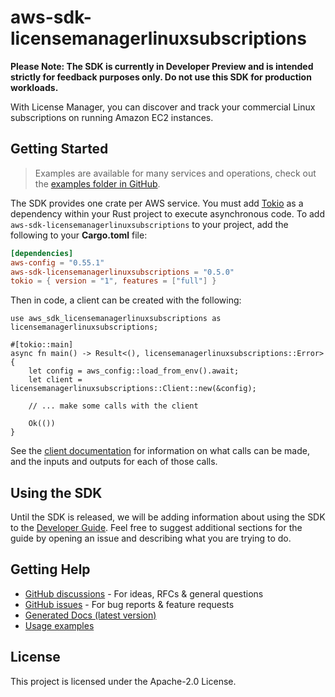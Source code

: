 # aws-sdk-licensemanagerlinuxsubscriptions

**Please Note: The SDK is currently in Developer Preview and is intended strictly for
feedback purposes only. Do not use this SDK for production workloads.**

With License Manager, you can discover and track your commercial Linux subscriptions on running Amazon EC2 instances.

## Getting Started

> Examples are available for many services and operations, check out the
> [examples folder in GitHub](https://github.com/awslabs/aws-sdk-rust/tree/main/examples).

The SDK provides one crate per AWS service. You must add [Tokio](https://crates.io/crates/tokio)
as a dependency within your Rust project to execute asynchronous code. To add `aws-sdk-licensemanagerlinuxsubscriptions` to
your project, add the following to your **Cargo.toml** file:

```toml
[dependencies]
aws-config = "0.55.1"
aws-sdk-licensemanagerlinuxsubscriptions = "0.5.0"
tokio = { version = "1", features = ["full"] }
```

Then in code, a client can be created with the following:

```rust,no_run
use aws_sdk_licensemanagerlinuxsubscriptions as licensemanagerlinuxsubscriptions;

#[tokio::main]
async fn main() -> Result<(), licensemanagerlinuxsubscriptions::Error> {
    let config = aws_config::load_from_env().await;
    let client = licensemanagerlinuxsubscriptions::Client::new(&config);

    // ... make some calls with the client

    Ok(())
}
```

See the [client documentation](https://docs.rs/aws-sdk-licensemanagerlinuxsubscriptions/latest/aws_sdk_licensemanagerlinuxsubscriptions/client/struct.Client.html)
for information on what calls can be made, and the inputs and outputs for each of those calls.

## Using the SDK

Until the SDK is released, we will be adding information about using the SDK to the
[Developer Guide](https://docs.aws.amazon.com/sdk-for-rust/latest/dg/welcome.html). Feel free to suggest
additional sections for the guide by opening an issue and describing what you are trying to do.

## Getting Help

* [GitHub discussions](https://github.com/awslabs/aws-sdk-rust/discussions) - For ideas, RFCs & general questions
* [GitHub issues](https://github.com/awslabs/aws-sdk-rust/issues/new/choose) - For bug reports & feature requests
* [Generated Docs (latest version)](https://awslabs.github.io/aws-sdk-rust/)
* [Usage examples](https://github.com/awslabs/aws-sdk-rust/tree/main/examples)

## License

This project is licensed under the Apache-2.0 License.

